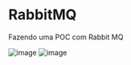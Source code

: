 # RabbitMQ
Fazendo uma POC com Rabbit MQ

![image](https://github.com/user-attachments/assets/11573428-caa8-4766-899b-25ed86eab28a)
![image](https://github.com/user-attachments/assets/d2fd8e80-36b2-4025-803a-4cd695115d16)
